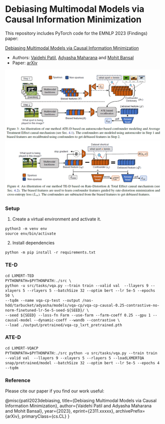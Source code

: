 # Debiasing Multimodal Models via Causal Information Minimization

This repository includes PyTorch code for the EMNLP 2023 (Findings) paper:

[Debiasing Multimodal Models via Causal Information Minimization]()

* Authors: [Vaidehi Patil](https://vaidehi99.github.io/), [Adyasha Maharana](https://adymaharana.github.io/) and [Mohit Bansal](https://www.cs.unc.edu/~mbansal/)
* Paper: [arXiv]()

![image](./assets/ate-d_fig.png)
![image](./assets/te-d_fig.png)

### Setup

1. Create a virtual environment and activate it.
```
python3 -m venv env
source env/bin/activate
```
2. Install dependencies
```
python -m pip install -r requirements.txt
```

### TE-D
```
cd LXMERT-TED
PYTHONPATH=$PYTHONPATH:./src \
python -u src/tasks/vqa.py --train train --valid val  --llayers 9 --xlayers 5 --rlayers 5 --batchSize 32 --optim bert --lr 5e-5 --epochs 50 \
--tqdm --name vqa-cp-test --output /nas-hdd/tarbucket/adyasha/models/vqa-cp/vqa-cp-causal-0.25-contrastive-no-norm-finetuned-lr-5e-5-seed-${SEED}/ \
--seed ${SEED} --loss-fn Farm --use-farm --farm-coeff 0.25 --gpu 1 --causal-model --dynamic-coeff --wandb --contrastive \
--load ./output/pretrained/vqa-cp_lxrt_pretrained.pth
```

### ATE-D
```
cd LXMERT-VQACP
PYTHONPATH=$PYTHONPATH:./src python -u src/tasks/vqa.py --train train --valid val  --llayers 9 --xlayers 5 --rlayers 5 --loadLXMERTQA snap/pretrained/model --batchSize 32 --optim bert --lr 5e-5 --epochs 4 --tqdm
```
### Reference
Please cite our paper if you find our work useful:

@misc{patil2023debiasing,
      title={Debiasing Multimodal Models via Causal Information Minimization}, 
      author={Vaidehi Patil and Adyasha Maharana and Mohit Bansal},
      year={2023},
      eprint={2311.xxxxx},
      archivePrefix={arXiv},
      primaryClass={cs.CL}
}
